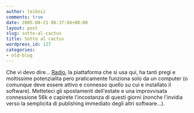 ```yaml
---
author: leibniz
comments: true
date: 2005-08-21 06:37:04+00:00
layout: post
slug: sotto-al-cactus
title: Sotto al cactus
wordpress_id: 127
categories:
- old-blog
---
```


Che vi devo dire... [Radio](http://radio.userland.com), la
piattaforma che si usa qui, ha tanti pregi e moltissime potenzialita
pero praticamente funziona solo da un computer (o comunque deve essere
attivo e connesso quello su cui e installato il software). Metteteci
gli spostamenti dell'estate e una improvvisata connessione 56k e
capirete l'incostanza di questi giorni (nonche l'invidia verso la
semplicita di publishing immediato degli altri software...).  

